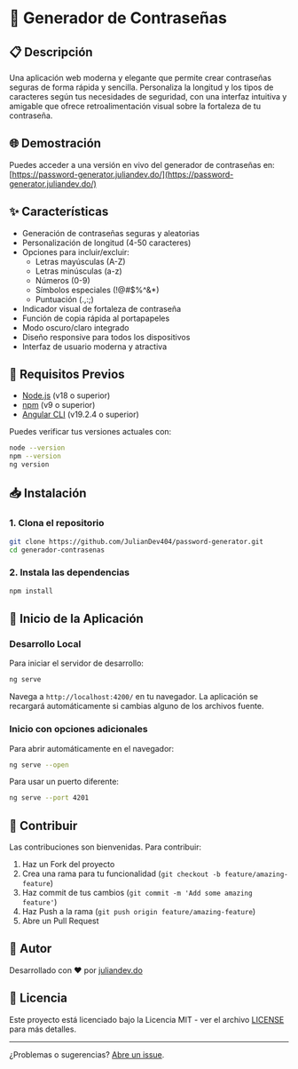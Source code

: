 # 🔐 Generador de Contraseñas

## 📋 Descripción

Una aplicación web moderna y elegante que permite crear contraseñas seguras de forma rápida y sencilla. Personaliza la longitud y los tipos de caracteres según tus necesidades de seguridad, con una interfaz intuitiva y amigable que ofrece retroalimentación visual sobre la fortaleza de tu contraseña.

## 🌐 Demostración

Puedes acceder a una versión en vivo del generador de contraseñas en:
[https://password-generator.juliandev.do/](https://password-generator.juliandev.do/)

## ✨ Características

- Generación de contraseñas seguras y aleatorias
- Personalización de longitud (4-50 caracteres)
- Opciones para incluir/excluir:
  - Letras mayúsculas (A-Z)
  - Letras minúsculas (a-z)
  - Números (0-9)
  - Símbolos especiales (!@#$%^&\*)
  - Puntuación (.,:;)
- Indicador visual de fortaleza de contraseña
- Función de copia rápida al portapapeles
- Modo oscuro/claro integrado
- Diseño responsive para todos los dispositivos
- Interfaz de usuario moderna y atractiva

## 🔧 Requisitos Previos

- [Node.js](https://nodejs.org/) (v18 o superior)
- [npm](https://www.npmjs.com/) (v9 o superior)
- [Angular CLI](https://angular.io/cli) (v19.2.4 o superior)

Puedes verificar tus versiones actuales con:

```bash
node --version
npm --version
ng version
```

## 📥 Instalación

### 1. Clona el repositorio

```bash
git clone https://github.com/JulianDev404/password-generator.git
cd generador-contrasenas
```

### 2. Instala las dependencias

```bash
npm install
```

## 🚀 Inicio de la Aplicación

### Desarrollo Local

Para iniciar el servidor de desarrollo:

```bash
ng serve
```

Navega a `http://localhost:4200/` en tu navegador. La aplicación se recargará automáticamente si cambias alguno de los archivos fuente.

### Inicio con opciones adicionales

Para abrir automáticamente en el navegador:

```bash
ng serve --open
```

Para usar un puerto diferente:

```bash
ng serve --port 4201
```

## 🤝 Contribuir

Las contribuciones son bienvenidas. Para contribuir:

1. Haz un Fork del proyecto
2. Crea una rama para tu funcionalidad (`git checkout -b feature/amazing-feature`)
3. Haz commit de tus cambios (`git commit -m 'Add some amazing feature'`)
4. Haz Push a la rama (`git push origin feature/amazing-feature`)
5. Abre un Pull Request

## 👤 Autor

Desarrollado con ❤️ por [juliandev.do](https://juliandev.do)

## 📄 Licencia

Este proyecto está licenciado bajo la Licencia MIT - ver el archivo [LICENSE](LICENSE) para más detalles.

---

¿Problemas o sugerencias? [Abre un issue](https://github.com/JulianDev404/password-generator/issues/new).
